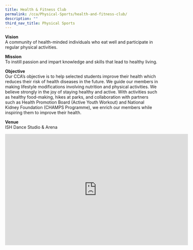 ```yaml
---
title: Health & Fitness Club
permalink: /cca/Physical-Sports/health-and-fitness-club/
description: ""
third_nav_title: Physical Sports
---
```

**Vision**   
A community of health-minded individuals who eat well and participate in regular physical activities.

  

**Mission**   
To instill passion and impart knowledge and skills that lead to healthy living.

  

**Objective**   
Our CCA’s objective is to help selected students improve their health which reduces their risk of health diseases in the future. We guide our members in making lifestyle modifications involving nutrition and physical activities. We believe strongly in the joy of staying healthy and active. With activities such as healthy food-making, hikes at parks, and collaboration with partners such as Health Promotion Board (Active Youth Workout) and National Kidney Foundation (CHAMPS Programme), we enrich our members while inspiring them to improve their health.

  

**Venue**   
ISH Dance Studio &amp; Arena

<center><iframe allowfullscreen="true" height="366" width="600" frameborder="0" src="https://docs.google.com/presentation/d/e/2PACX-1vQqn9fJZpQQBAZ9-zWZOUjE2Y14ic3kvw3CAYSQ--KkpT1WhZCj35Sw8zrxvQNDbexhNIu4FAMsJjzL/embed?start=false&amp;loop=false&amp;delayms=3000"></iframe></center>